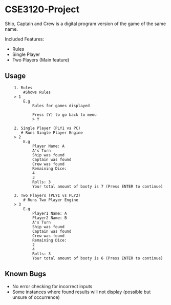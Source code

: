 # CSE3120-Project

Ship, Captain and Crew is a digital program version of the game of the same name.

Included Features:
- Rules
- Single Player
- Two Players (Main feature)

## Usage

```
    1. Rules
        #Shows Rules
    > 1
        E.g
            Rules for games displayed
             
            Press (Y) to go back to menu
            > Y

```

```
    2. Single Player (PLY1 vs PC)
       # Runs Single Player Engine
    > 2
        E.g   
            Player Name: A
            A's Turn
            Ship was found
            Captain was found
            Crew was found
            Remaining Dice:
            4
            3
            Rolls: 3
            Your total amount of booty is 7 (Press ENTER to continue)

```
```
    3. Two Players (PLY1 vs PLY2)
        # Runs Two Player Engine
    > 3
        E.g
            Player1 Name: A
            Player2 Name: B
            A's Turn
            Ship was found
            Captain was found
            Crew was found
            Remaining Dice:
            2
            4
            Rolls: 3
            Your total amount of booty is 6 (Press ENTER to continue)
```

## Known Bugs
- No error checking for incorrect inputs
- Some instances where found results will not display (possible but unsure of occurrence)